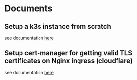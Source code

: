 # Documents

## Setup a k3s instance from scratch

see documentation [here](K3S_SETUP.md)

## Setup cert-manager for getting valid TLS certificates on Nginx ingress (cloudflare)

see documentation [here](CERT_MANAGER.md)
